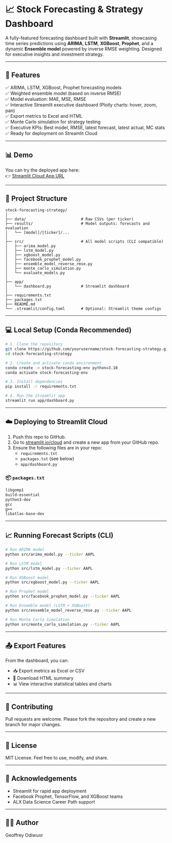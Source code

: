 # 📈 Stock Forecasting & Strategy Dashboard

A fully-featured forecasting dashboard built with **Streamlit**, showcasing time series predictions using **ARIMA**, **LSTM**, **XGBoost**, **Prophet**, and a dynamic **Ensemble model** powered by inverse RMSE weighting. Designed for executive insights and investment strategy.

---

## 🚀 Features

✅ ARIMA, LSTM, XGBoost, Prophet forecasting models  
✅ Weighted ensemble model (based on inverse RMSE)  
✅ Model evaluation: MAE, MSE, RMSE  
✅ Interactive Streamlit executive dashboard (Plotly charts: hover, zoom, pan)  
✅ Export metrics to Excel and HTML  
✅ Monte Carlo simulation for strategy testing  
✅ Executive KPIs: Best model, RMSE, latest forecast, latest actual, MC stats  
✅ Ready for deployment on Streamlit Cloud  

---

## 📊 Demo

You can try the deployed app here:  
👉 [Streamlit Cloud App URL](https://your-streamlit-cloud-url)

---

## 📁 Project Structure

```
stock-forecasting-strategy/
│
├── data/                        # Raw CSVs (per ticker)
├── results/                     # Model outputs: forecasts and evaluation
│   └── [model]/[ticker]/...
│
├── src/                         # All model scripts (CLI compatible)
│   ├── arima_model.py
│   ├── lstm_model.py
│   ├── xgboost_model.py
│   ├── facebook_prophet_model.py
│   ├── ensemble_model_reverse_rmse.py
│   ├── monte_carlo_simulation.py
│   └── evaluate_models.py
│
├── app/
│   └── dashboard.py             # Streamlit dashboard
│
├── requirements.txt
├── packages.txt
├── README.md
└── .streamlit/config.toml       # Optional: Streamlit theme configs
```

---

## 💻 Local Setup (Conda Recommended)

```bash
# 1. Clone the repository
git clone https://github.com/yourusername/stock-forecasting-strategy.git
cd stock-forecasting-strategy

# 2. Create and activate conda environment
conda create -n stock-forecasting-env python=3.10
conda activate stock-forecasting-env

# 3. Install dependencies
pip install -r requirements.txt

# 4. Run the Streamlit app
streamlit run app/dashboard.py
```

---

## ☁️ Deploying to Streamlit Cloud

1. Push this repo to GitHub.
2. Go to [streamlit.io/cloud](https://streamlit.io/cloud) and create a new app from your GitHub repo.
3. Ensure the following files are in your repo:
   - `requirements.txt`
   - `packages.txt` (see below)
   - `app/dashboard.py`

### 📦 `packages.txt`

```txt
libgomp1
build-essential
python3-dev
gcc
g++
libatlas-base-dev
```

---

## 📈 Running Forecast Scripts (CLI)

```bash
# Run ARIMA model
python src/arima_model.py --ticker AAPL

# Run LSTM model
python src/lstm_model.py --ticker AAPL

# Run XGBoost model
python src/xgboost_model.py --ticker AAPL

# Run Prophet model
python src/facebook_prophet_model.py --ticker AAPL

# Run Ensemble model (LSTM + XGBoost)
python src/ensemble_model_reverse_rmse.py --ticker AAPL

# Run Monte Carlo Simulation
python src/monte_carlo_simulation.py --ticker AAPL
```

---

## 📤 Export Features

From the dashboard, you can:
- 📥 Export metrics as Excel or CSV
- 📄 Download HTML summary
- 📊 View interactive statistical tables and charts

---

## 🤝 Contributing

Pull requests are welcome. Please fork the repository and create a new branch for major changes.

---

## 📃 License

MIT License. Feel free to use, modify, and share.

---

## 🙌 Acknowledgements

- Streamlit for rapid app deployment  
- Facebook Prophet, TensorFlow, and XGBoost teams  
- ALX Data Science Career Path support  

---

## 👨‍💻 Author

Geoffrey Odiwuor